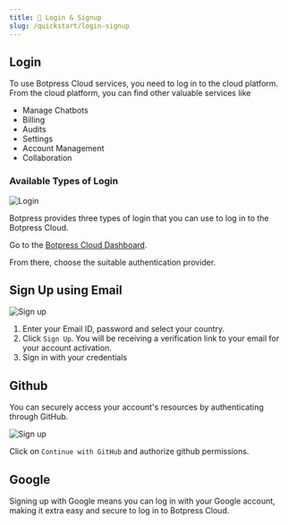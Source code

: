 ```yaml
---
title: 🔑 Login & Signup
slug: /quickstart/login-signup
---
```



## Login

To use Botpress Cloud services, you need to log in to the cloud platform. From the cloud platform, you can find other valuable services like

- Manage Chatbots
- Billing
- Audits
- Settings
- Account Management
- Collaboration

<!-- :::info
For more information on Administration:
For more information on Collaboration:
For more information on Managing your Account:
::: -->

### Available Types of Login

![Login](/img/docs/login.png "login")

Botpress provides three types of login that you can use to log in to the Botpress Cloud.

Go to the [Botpress Cloud Dashboard](https://app.botpress.cloud).

From there, choose the suitable authentication provider.

## Sign Up using Email

![Sign up](/img/docs/signup.png "signup")

1. Enter your Email ID, password and select your country.
2. Click `Sign Up`. You will be receiving a verification link to your email for your account activation.
3. Sign in with your credentials


## Github
You can securely access your account's resources by authenticating through GitHub.


![Sign up](/img/docs/github.png "signup")

Click on `Continue with GitHub` and authorize github permissions.

## Google

Signing up with Google means you can log in with your Google account, making it extra easy and secure to log in to Botpress Cloud.
